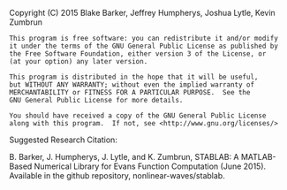 Copyright (C) 2015  Blake Barker, Jeffrey Humpherys, Joshua Lytle, Kevin Zumbrun

    This program is free software: you can redistribute it and/or modify
    it under the terms of the GNU General Public License as published by
    the Free Software Foundation, either version 3 of the License, or
    (at your option) any later version.

    This program is distributed in the hope that it will be useful,
    but WITHOUT ANY WARRANTY; without even the implied warranty of
    MERCHANTABILITY or FITNESS FOR A PARTICULAR PURPOSE.  See the
    GNU General Public License for more details.

    You should have received a copy of the GNU General Public License
    along with this program.  If not, see <http://www.gnu.org/licenses/>
Suggested Research Citation: 

B. Barker, J. Humpherys, J. Lytle, and K. Zumbrun, STABLAB: A MATLAB-Based Numerical
Library for Evans Function Computation (June 2015). Available in the github repository, nonlinear-waves/stablab. 
